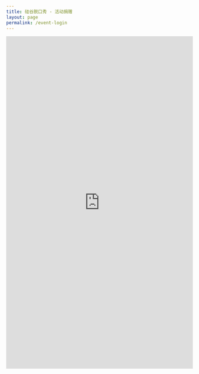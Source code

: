 ```yaml
---
title: 硅谷脱口秀 - 活动捐赠
layout: page
permalink: /event-login
---
```

<head>
    <style>
        [style*="--aspect-ratio"] > :first-child {
            width: 100%;
        }
        [style*="--aspect-ratio"] > img {  
            height: auto;
        } 
        @supports (--custom:property) {
            [style*="--aspect-ratio"] {
                position: relative;
            }
            [style*="--aspect-ratio"]::before {
                content: "";
                display: block;
                padding-bottom: calc(100% / (var(--aspect-ratio)));
            }  
            [style*="--aspect-ratio"] > :first-child {
                position: absolute;
                top: 0;
                left: 0;
                height: 100%;
            }  
        }
    </style>
</head>
<body>
    <div style="--aspect-ratio: 9/16;">
        <iframe class="responsive-iframe" src="https://app.miniextensions.com/form/47GpGhBrUGLlLQUpYQvT" width="900" height="1600" frameborder="0"></iframe>
    </div>
</body>

